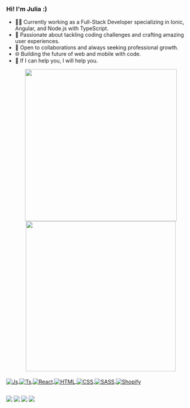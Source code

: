 ### Hi! I'm Julia :)

- 👩‍💻 Currently working as a Full-Stack Developer specializing in Ionic, Angular, and Node.js with TypeScript.
- 🚀 Passionate about tackling coding challenges and crafting amazing user experiences.
- 💬 Open to collaborations and always seeking professional growth.
- 🌐 Building the future of web and mobile with code.
- 🤝 If I can help you, I will help you.

<div align="center">
  <a href="https://github.com/JuliaBOliveira">
  <img width="405em" src="https://github-readme-stats.vercel.app/api?username=JuliaBOliveira&show_icons=true&theme=gotham&include_all_commits=true&count_private=true"/>
  <img width="400em" src="https://github-readme-stats.vercel.app/api/top-langs/?username=JuliaBOliveira&layout=compact&langs_count=7&theme=gotham"/>
</div>
  
<div style="display: inline_block"><br>
  <img align="center" alt="Js" src="https://img.shields.io/badge/JavaScript-F7DF1E?style=for-the-badge&logo=javascript&logoColor=black">
  <img align="center" alt="Ts"  src="https://img.shields.io/badge/TypeScript-007ACC?style=for-the-badge&logo=typescript&logoColor=white">
  <img align="center" alt="React"  src="https://img.shields.io/badge/React-20232A?style=for-the-badge&logo=react&logoColor=61DAFB">
  <img align="center" alt="HTML"  src="https://img.shields.io/badge/HTML-239120?style=for-the-badge&logo=html5&logoColor=white">
  <img align="center" alt="CSS"  src="https://img.shields.io/badge/CSS-239120?&style=for-the-badge&logo=css3&logoColor=white">
  <img align="center" alt="SASS"  src="https://img.shields.io/badge/Sass-CC6699?style=for-the-badge&logo=sass&logoColor=white">
  <img align="center" alt="Shopify"  src="https://img.shields.io/badge/Shopify-7AB55C?style=for-the-badge&logo=shopify&logoColor=white"">
</div>
  
##
  
<div>
    <a href="https://www.youtube.com/channel/UCrB9jo1MEFf-RhF-HyOv7Sw" target="_blank"><img src="https://img.shields.io/badge/YouTube-FF0000?style=for-the-badge&logo=youtube&logoColor=white" target="_blank"></a>
  <a href="https://instagram.com/jubolvra" target="_blank"><img src="https://img.shields.io/badge/-Instagram-%23E4405F?style=for-the-badge&logo=instagram&logoColor=white" target="_blank"></a>
 	<a href="https://www.twitch.tv/juoliveira04" target="_blank"><img src="https://img.shields.io/badge/Twitch-9146FF?style=for-the-badge&logo=twitch&logoColor=white" target="_blank"></a>
  <a href="https://www.linkedin.com/in/julia-oliveira-34a3641a2/" target="_blank"><img src="https://img.shields.io/badge/-LinkedIn-%230077B5?style=for-the-badge&logo=linkedin&logoColor=white" target="_blank"></a>  
</div>

